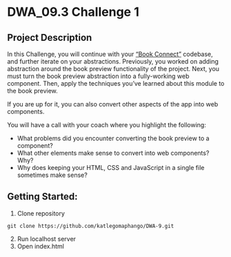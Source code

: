 # DWA_09.3 Challenge 1

## Project Description
In this Challenge, you will continue with your [“Book Connect”](https://github.com/katlegomaphango/DWA-8) codebase, and further iterate on your abstractions.
Previously, you worked on adding abstraction around the book preview functionality of the project. Next, you must turn the book preview abstraction into a fully-working web component. Then, apply the techniques you’ve learned about this module to the book preview.

If you are up for it, you can also convert other aspects of the app into web components.

You will have a call with your coach where you highlight the following:

- What problems did you encounter converting the book preview to a component?
- What other elements make sense to convert into web components? Why?
- Why does keeping your HTML, CSS and JavaScript in a single file sometimes make sense?

## Getting Started:
1. Clone repository
```
git clone https://github.com/katlegomaphango/DWA-9.git
```
2. Run localhost server
3. Open index.html
